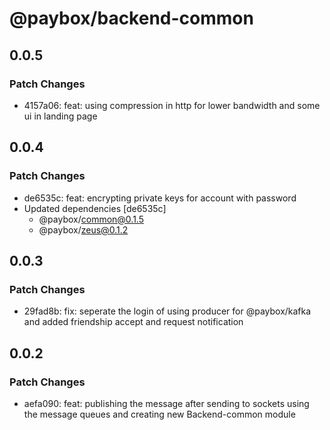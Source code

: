 # @paybox/backend-common

## 0.0.5

### Patch Changes

- 4157a06: feat: using compression in http for lower bandwidth and some ui in landing page

## 0.0.4

### Patch Changes

- de6535c: feat: encrypting private keys for account with password
- Updated dependencies [de6535c]
  - @paybox/common@0.1.5
  - @paybox/zeus@0.1.2

## 0.0.3

### Patch Changes

- 29fad8b: fix: seperate the login of using producer for @paybox/kafka and added friendship accept and request notification

## 0.0.2

### Patch Changes

- aefa090: feat: publishing the message after sending to sockets using the message queues and creating new Backend-common module
